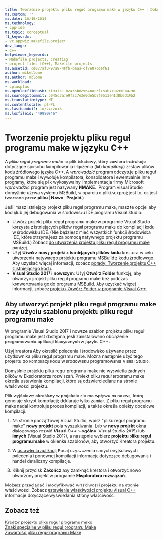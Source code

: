 ```yaml
---
title: Tworzenie projektu pliku reguł programu make w języku C++ | Dokumentacja firmy Microsoft
ms.custom: ''
ms.date: 10/19/2018
ms.technology:
- cpp-ide
ms.topic: conceptual
f1_keywords:
- vc.appwiz.makefile.project
dev_langs:
- C++
helpviewer_keywords:
- Makefile projects, creating
- project files [C++], Makefile projects
ms.assetid: dd077af3-97a8-48fb-baaa-cf7e07ddef61
author: mikeblome
ms.author: mblome
ms.workload:
- cplusplus
ms.openlocfilehash: 5f937c11b2453bd296468c5f153b7c9495eba290
ms.sourcegitcommit: c045c3a7e9f2c7e3e0de5b7f9513e41d8b6d19b2
ms.translationtype: MT
ms.contentlocale: pl-PL
ms.lasthandoff: 10/24/2018
ms.locfileid: "49990246"
---
```

# <a name="creating-a-c-makefile-project"></a>Tworzenie projektu pliku reguł programu make w języku C++

A *pliku reguł programu make* to plik tekstowy, który zawiera instrukcje dotyczące sposobu kompilowania i łączenia (lub *kompilacji*) zestaw plików kodu źródłowego języka C++. A *wprowadzić* program odczytuje pliku reguł programu make i wywołuje kompilatora, konsolidatora i ewentualnie inne programy, które się plik wykonywalny. Implementacja firmy Microsoft *wprowadzić* program jest nazywany **NMAKE**. (Program visual Studio domyślnie używa systemu MSBuild, w oparciu o pliki.vcxproj; jest to, co jest tworzone przez **pliku | Nowe | Projekt**.)

Jeśli masz istniejący projekt pliku reguł programu make, masz te opcje, aby kod i/lub jej debugowania w środowisku IDE programu Visual Studio:

- Utwórz projekt pliku reguł programu make w programie Visual Studio korzysta z istniejących plików reguł programu make do kompilacji kodu w środowisku IDE. (Nie będziesz mieć wszystkich funkcji środowiska IDE, które otrzymujesz za pomocą natywnego projektu programu MSBuild.) Zobacz [do utworzenia projektu pliku reguł programu make](#create_a_makefile_project) poniżej.
- Użyj **Utwórz nowy projekt z istniejących plików kodu** kreatora w celu utworzenia natywnego projektu programu MSBuild z kodu źródłowego. Aby uzyskać więcej informacji, zobacz [porady: Tworzenie projektu C++ z istniejącego kodu](how-to-create-a-cpp-project-from-existing-code.md).
- **Visual Studio 2017 i nowszym**: Użyj **Otwórz Folder** funkcję, aby otworzyć projekt pliku reguł programu make bez podczas konwertowania go do programu MSBuild. Aby uzyskać więcej informacji, zobacz [projekty Otwórz Folder w programie Visual C++](non-msbuild-projects.md).

## <a name="a-namecreateamakefileproject-to-create-a-makefile-project-with-the-makefile-project-template"></a><a name="create_a_makefile_project"> Aby utworzyć projekt pliku reguł programu make przy użyciu szablonu projektu pliku reguł programu make

W programie Visual Studio 2017 i nowsze szablon projektu pliku reguł programu make jest dostępna, jeśli zainstalowano obciążenie programowanie aplikacji klasycznych w języku C++.

Użyj kreatora Aby określić polecenia i środowisko używane przez użytkownika pliku reguł programu make. Można następnie użyć tego projektu do kompilacji kodu w środowisku programowania Visual Studio.

Domyślnie projektu pliku reguł programu make nie wyświetla żadnych plików w Eksploratorze rozwiązań. Projekt pliku reguł programu make określa ustawienia kompilacji, które są odzwierciedlane na stronie właściwości projektu.

Plik wyjściowy określany w projekcie nie ma wpływu na nazwę, którą generuje skrypt kompilacji; deklaruje tylko zamiar. Z pliku reguł programu make nadal kontroluje proces kompilacji, a także określa obiekty docelowe kompilacji.

1. Na stronie początkowej Visual Studio, wpisz "pliku reguł programu make" **nowy projekt** pola wyszukiwania. Lub w **nowy projekt** okna dialogowego rozwiń **Visual C++** > **ogólne** (Visual Studio 2015) lub **innych** (Visual Studio 2017), a następnie wybierz **projektu pliku reguł programu make** w okienku szablonów, aby otworzyć Kreatora projektu.

1. W [ustawienia aplikacji](../ide/application-settings-makefile-project-wizard.md) Podaj czyszczenia danych wyjściowych polecenia i ponownej kompilacji informacje dotyczące debugowania i handel detaliczny kompilacje.

1. Kliknij przycisk **Zakończ** aby zamknąć kreatora i otworzyć nowo utworzony projekt w programie **Eksploratora rozwiązań**.

Możesz przeglądać i modyfikować właściwości projektu na stronie właściwości. Zobacz [ustawienie właściwości projektu Visual C++](../ide/working-with-project-properties.md) informacje dotyczące wyświetlania strony właściwości.

## <a name="see-also"></a>Zobacz też

[Kreator projektu pliku reguł programu make](../ide/makefile-project-wizard.md)<br/>
[Znaki specjalne w pliku reguł programu Make](../build/special-characters-in-a-makefile.md)<br/>
[Zawartość pliku reguł programu Make](../build/contents-of-a-makefile.md)<br/>
